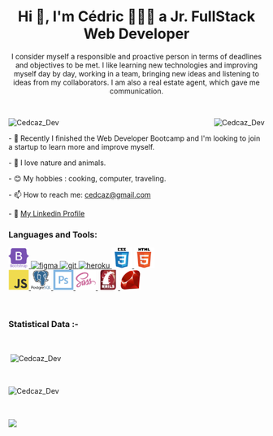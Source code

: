 <h1 align="center">Hi 👋, I'm Cédric 🧑🏻‍💻 a Jr. FullStack Web Developer </h1>
<p align="center">I consider myself a responsible and proactive person in terms of deadlines and objectives to be met. I like learning new technologies and improving myself day by day, working in a team, bringing new ideas and listening to ideas from my collaborators. I am also a real estate agent, which gave me communication.</p>
<br>

<p><img align="right" src="https://res.cloudinary.com/daa9wpodl/image/upload/c_scale,h_400/v1662915174/animation_500_kxa883sd_zhsrhv.gif" alt="Cedcaz_Dev" /></p>
<p align="left"><img src="https://komarev.com/ghpvc/?username=cedcazdev&label=Profile%20views&bg_color=242938&color=27e8a7&style=flat" alt="Cedcaz_Dev" /></p>
<p align="left">- 📜 Recently I finished the Web Developer Bootcamp and I'm looking to join a startup to learn more and improve myself.</p>
<p align="left">- 🌱 I love nature and animals.</p>
<p align="left">- 😊 My hobbies : cooking, computer, traveling.</p>
<p align="left">- 📫 How to reach me: <a href="mailto:cedcaz@gmail.com">cedcaz@gmail.com</a> </p>
<p align="left">- 💼 <a href="www.linkedin.com/in/cedric-cazal-full-stack-developer" target="_blank">My Linkedin Profile </a></p>
<h3 align="left">Languages and Tools:</h3>
<p align="left"> <a href="https://getbootstrap.com" target="_blank" rel="noreferrer"> <img src="https://raw.githubusercontent.com/devicons/devicon/master/icons/bootstrap/bootstrap-plain-wordmark.svg" alt="bootstrap" width="40" height="40" /> </a> <a href="https://www.figma.com/" target="_blank"> <img src="https://www.vectorlogo.zone/logos/figma/figma-icon.svg" alt="figma" width="40" height="40"/> </a>  <a href="https://git-scm.com/" target="_blank"> <img src="https://www.vectorlogo.zone/logos/git-scm/git-scm-icon.svg" alt="git" width="40" height="40"/> </a> <a href="https://heroku.com" target="_blank"> <img src="https://www.vectorlogo.zone/logos/heroku/heroku-icon.svg" alt="heroku" width="40" height="40"/> </a> <a href="https://developer.mozilla.org/fr/docs/Web/CSS" target="_blank" rel="noreferrer"> <img src="https://raw.githubusercontent.com/devicons/devicon/master/icons/css3/css3-original-wordmark.svg" alt="css3" width="40" height="40" /> </a> <a href="https://developer.mozilla.org/fr/docs/Glossary/HTML" target="_blank" rel="noreferrer"> <img src="https://raw.githubusercontent.com/devicons/devicon/master/icons/html5/html5-original-wordmark.svg" alt="html5" width="40" height="40" /> </a>
 <br>
<a href="https://developer.mozilla.org/en-US/docs/Web/JavaScript" target="_blank" rel="noreferrer"> <img src="https://raw.githubusercontent.com/devicons/devicon/master/icons/javascript/javascript-original.svg" alt="javascript" width="40" height="40" /> </a> </a> <a href="https://www.postgresql.org" target="_blank"> <img src="https://raw.githubusercontent.com/devicons/devicon/master/icons/postgresql/postgresql-original-wordmark.svg" alt="postgresql" width="40" height="40"/> </a> <a href="https://www.photoshop.com/en" target="_blank" rel="noreferrer"> <img src="https://raw.githubusercontent.com/devicons/devicon/master/icons/photoshop/photoshop-line.svg" alt="photoshop" width="40" height="40" /> </a> <a href="https://sass-lang.com" target="_blank" rel="noreferrer"> <img src="https://raw.githubusercontent.com/devicons/devicon/master/icons/sass/sass-original.svg" alt="sass" width="40" height="40" /> </a> <a href="https://rubyonrails.org" target="_blank"> <img src="https://raw.githubusercontent.com/devicons/devicon/master/icons/rails/rails-original-wordmark.svg" alt="rails" width="40" height="40"/> </a> <a href="https://www.ruby-lang.org/en/" target="_blank"> <img src="https://raw.githubusercontent.com/devicons/devicon/master/icons/ruby/ruby-original.svg" alt="ruby" width="40" height="40"/> </a> </p>
<br>
<h3>Statistical Data :-</h3>
<br>
<p>&nbsp;<img align="center" src="https://github-readme-stats.vercel.app/api?username=cedcazdev&theme=blueberry&show_icons=true&locale=en&repo=convoychat" alt="Cedcaz_Dev" /></p>
<br>
<p><img align="center" src="https://github-readme-streak-stats.herokuapp.com/?user=cedcazdev&theme=blueberry&date_format=M%20j%5B%2C%20Y%5D" alt="Cedcaz_Dev" /></p>
<br>
<p align="left"><a href="https://github.com/cedcazdev/github-readme-stats"><img align="center" src="https://github-readme-stats.vercel.app/api/top-langs/?username=cedcazdev&langs_count=8&layout=compact&theme=blueberry&hide_border=false" /></a></p>

